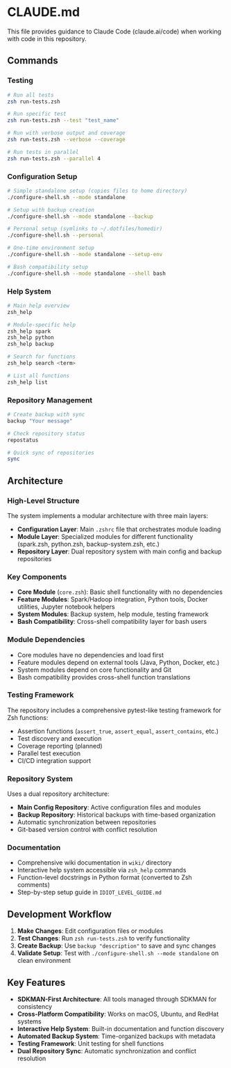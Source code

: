 # CLAUDE.md

This file provides guidance to Claude Code (claude.ai/code) when working with code in this repository.

## Commands

### Testing
```bash
# Run all tests
zsh run-tests.zsh

# Run specific test
zsh run-tests.zsh --test "test_name"

# Run with verbose output and coverage
zsh run-tests.zsh --verbose --coverage

# Run tests in parallel
zsh run-tests.zsh --parallel 4
```

### Configuration Setup
```bash
# Simple standalone setup (copies files to home directory)
./configure-shell.sh --mode standalone

# Setup with backup creation
./configure-shell.sh --mode standalone --backup

# Personal setup (symlinks to ~/.dotfiles/homedir)
./configure-shell.sh --personal

# One-time environment setup
./configure-shell.sh --mode standalone --setup-env

# Bash compatibility setup
./configure-shell.sh --mode standalone --shell bash
```

### Help System
```bash
# Main help overview
zsh_help

# Module-specific help
zsh_help spark
zsh_help python
zsh_help backup

# Search for functions
zsh_help search <term>

# List all functions
zsh_help list
```

### Repository Management
```bash
# Create backup with sync
backup "Your message"

# Check repository status
repostatus

# Quick sync of repositories
sync
```

## Architecture

### High-Level Structure
The system implements a modular architecture with three main layers:
- **Configuration Layer**: Main `.zshrc` file that orchestrates module loading
- **Module Layer**: Specialized modules for different functionality (spark.zsh, python.zsh, backup-system.zsh, etc.)
- **Repository Layer**: Dual repository system with main config and backup repositories

### Key Components
- **Core Module** (`core.zsh`): Basic shell functionality with no dependencies
- **Feature Modules**: Spark/Hadoop integration, Python tools, Docker utilities, Jupyter notebook helpers
- **System Modules**: Backup system, help module, testing framework
- **Bash Compatibility**: Cross-shell compatibility layer for bash users

### Module Dependencies
- Core modules have no dependencies and load first
- Feature modules depend on external tools (Java, Python, Docker, etc.)
- System modules depend on core functionality and Git
- Bash compatibility provides cross-shell function translations

### Testing Framework
The repository includes a comprehensive pytest-like testing framework for Zsh functions:
- Assertion functions (`assert_true`, `assert_equal`, `assert_contains`, etc.)
- Test discovery and execution
- Coverage reporting (planned)
- Parallel test execution
- CI/CD integration support

### Repository System
Uses a dual repository architecture:
- **Main Config Repository**: Active configuration files and modules
- **Backup Repository**: Historical backups with time-based organization
- Automatic synchronization between repositories
- Git-based version control with conflict resolution

### Documentation
- Comprehensive wiki documentation in `wiki/` directory
- Interactive help system accessible via `zsh_help` commands
- Function-level docstrings in Python format (converted to Zsh comments)
- Step-by-step setup guide in `IDIOT_LEVEL_GUIDE.md`

## Development Workflow

1. **Make Changes**: Edit configuration files or modules
2. **Test Changes**: Run `zsh run-tests.zsh` to verify functionality
3. **Create Backup**: Use `backup "description"` to save and sync changes
4. **Validate Setup**: Test with `./configure-shell.sh --mode standalone` on clean environment

## Key Features

- **SDKMAN-First Architecture**: All tools managed through SDKMAN for consistency
- **Cross-Platform Compatibility**: Works on macOS, Ubuntu, and RedHat systems
- **Interactive Help System**: Built-in documentation and function discovery
- **Automated Backup System**: Time-organized backups with metadata
- **Testing Framework**: Unit testing for shell functions
- **Dual Repository Sync**: Automatic synchronization and conflict resolution